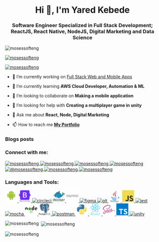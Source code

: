 <h1 align="center">Hi 👋, I'm Yared Kebede</h1>
<h3 align="center">Software Engineer Specialized in Full Stack Development; ReactJS, React Native, NodeJS, Digital Marketing and Data Science</h3>

<p align="left"> 
    <img src="https://komarev.com/ghpvc/?username=mosessofteng&label=Profile%20views&color=0e75b6&style=flat" alt="mosessofteng" /> 
</p>

<p align="left"> 
    <a href="https://github.com/ryo-ma/github-profile-trophy">
        <img src="https://github-profile-trophy.vercel.app/?username=mosessofteng" alt="mosessofteng" />
    </a> 
</p>

<p align="left"> 
    <a href="https://twitter.com/mosessofteng" target="blank">
        <img src="https://img.shields.io/twitter/follow/mosessofteng?logo=twitter&style=for-the-badge" alt="mosessofteng" />
    </a> 
</p>

-   🔭 I’m currently working on [Full Stack Web and Mobile Apps](https://github.com/msoften/webast-chrome-extension/tree/f8844de7e27dd844f6cf10bc58dfc683e40e9d28)

-   🌱 I’m currently learning **AWS Cloud Developer, Automation & ML**

-   👯 I’m looking to collaborate on **Making a mobile application**

-   🤝 I’m looking for help with **Creating a multiplayer game in unity**

-   💬 Ask me about **React, Node, Digital Marketing**

-   📫 How to reach me **[My Portfolio](https://yared21.netlify.app)**

### Blogs posts

<!-- BLOG-POST-LIST:START -->
<!-- BLOG-POST-LIST:END -->

<h3 align="left">Connect with me:</h3>
<p align="left">
    <a href="https://twitter.com/mosessofteng" target="blank">
        <img align="center" src="https://raw.githubusercontent.com/rahuldkjain/github-profile-readme-generator/master/src/images/icons/Social/twitter.svg" alt="mosessofteng" height="30" width="40" />
    </a>
    <a href="https://linkedin.com/in/mosessofteng" target="blank">
        <img align="center" src="https://raw.githubusercontent.com/rahuldkjain/github-profile-readme-generator/master/src/images/icons/Social/linked-in-alt.svg" alt="mosessofteng" height="30" width="40" />
    </a>
    <a href="https://stackoverflow.com/users/mosessofteng" target="blank">
        <img align="center" src="https://raw.githubusercontent.com/rahuldkjain/github-profile-readme-generator/master/src/images/icons/Social/stack-overflow.svg" alt="mosessofteng" height="30" width="40" />
    </a>
    <a href="https://fb.com/mosessofteng" target="blank">
        <img align="center" src="https://raw.githubusercontent.com/rahuldkjain/github-profile-readme-generator/master/src/images/icons/Social/facebook.svg" alt="mosessofteng" height="30" width="40" />
    </a>
    <a href="https://medium.com/@mosessofteng" target="blank">
        <img align="center" src="https://raw.githubusercontent.com/rahuldkjain/github-profile-readme-generator/master/src/images/icons/Social/medium.svg" alt="@mosessofteng" height="30" width="40" />
    </a>
    <a href="https://www.hackerrank.com/mosessofteng" target="blank">
        <img align="center" src="https://raw.githubusercontent.com/rahuldkjain/github-profile-readme-generator/master/src/images/icons/Social/hackerrank.svg" alt="mosessofteng" height="30" width="40" />
    </a>
    <a href="https://www.leetcode.com/mosessofteng" target="blank">
        <img align="center" src="https://raw.githubusercontent.com/rahuldkjain/github-profile-readme-generator/master/src/images/icons/Social/leet-code.svg" alt="mosessofteng" height="30" width="40" />
    </a>
</p>

<h3 align="left">Languages and Tools:</h3>
<p align="left"> 
    <a href="https://developer.android.com" target="_blank" rel="noreferrer"> 
        <img src="https://raw.githubusercontent.com/devicons/devicon/master/icons/android/android-original-wordmark.svg" alt="android" width="40" height="40"/> 
    </a> 
    <a href="https://getbootstrap.com" target="_blank" rel="noreferrer"> 
        <img src="https://raw.githubusercontent.com/devicons/devicon/master/icons/bootstrap/bootstrap-plain-wordmark.svg" alt="bootstrap" width="40" height="40"/> 
    </a> 
    <a href="https://circleci.com" target="_blank" rel="noreferrer">
        <img src="https://www.vectorlogo.zone/logos/circleci/circleci-icon.svg" alt="circleci" width="40" height="40"/> 
    </a> 
    <a href="https://www.docker.com/" target="_blank" rel="noreferrer">
        <img src="https://raw.githubusercontent.com/devicons/devicon/master/icons/docker/docker-original-wordmark.svg" alt="docker" width="40" height="40"/>
    </a>
    <a href="https://expressjs.com" target="_blank" rel="noreferrer">
        <img src="https://raw.githubusercontent.com/devicons/devicon/master/icons/express/express-original-wordmark.svg" alt="express" width="40" height="40"/> 
    </a>
    <a href="https://www.figma.com/" target="_blank" rel="noreferrer">
        <img src="https://www.vectorlogo.zone/logos/figma/figma-icon.svg" alt="figma" width="40" height="40"/> 
    </a>
    <a href="https://git-scm.com/" target="_blank" rel="noreferrer">
        <img src="https://www.vectorlogo.zone/logos/git-scm/git-scm-icon.svg" alt="git" width="40" height="40"/> 
    </a>
    <a href="https://www.java.com" target="_blank" rel="noreferrer">
        <img src="https://raw.githubusercontent.com/devicons/devicon/master/icons/java/java-original.svg" alt="java" width="40" height="40"/> 
    </a>
    <a href="https://developer.mozilla.org/en-US/docs/Web/JavaScript" target="_blank" rel="noreferrer">
        <img src="https://raw.githubusercontent.com/devicons/devicon/master/icons/javascript/javascript-original.svg" alt="javascript" width="40" height="40"/> 
    </a>
    <a href="https://jestjs.io" target="_blank" rel="noreferrer">
        <img src="https://www.vectorlogo.zone/logos/jestjsio/jestjsio-icon.svg" alt="jest" width="40" height="40"/> 
    </a>
    <a href="https://mochajs.org" target="_blank" rel="noreferrer">
        <img src="https://www.vectorlogo.zone/logos/mochajs/mochajs-icon.svg" alt="mocha" width="40" height="40"/> 
    </a>
    <a href="https://nodejs.org" target="_blank" rel="noreferrer">
        <img src="https://raw.githubusercontent.com/devicons/devicon/master/icons/nodejs/nodejs-original-wordmark.svg" alt="nodejs" width="40" height="40"/> 
    </a>
    <a href="https://www.postgresql.org" target="_blank" rel="noreferrer">
        <img src="https://raw.githubusercontent.com/devicons/devicon/master/icons/postgresql/postgresql-original-wordmark.svg" alt="postgresql" width="40" height="40"/> 
    </a>
    <a href="https://postman.com" target="_blank" rel="noreferrer">
        <img src="https://www.vectorlogo.zone/logos/getpostman/getpostman-icon.svg" alt="postman" width="40" height="40"/> 
    </a>
    <a href="https://www.python.org" target="_blank" rel="noreferrer">
        <img src="https://raw.githubusercontent.com/devicons/devicon/master/icons/python/python-original.svg" alt="python" width="40" height="40"/> 
    </a>
    <a href="https://reactjs.org/" target="_blank" rel="noreferrer">
        <img src="https://raw.githubusercontent.com/devicons/devicon/master/icons/react/react-original-wordmark.svg" alt="react" width="40" height="40"/> 
    </a>
    <a href="https://sass-lang.com" target="_blank" rel="noreferrer">
        <img src="https://raw.githubusercontent.com/devicons/devicon/master/icons/sass/sass-original.svg" alt="sass" width="40" height="40"/> 
    </a>
    <a href="https://www.typescriptlang.org/" target="_blank" rel="noreferrer">
        <img src="https://raw.githubusercontent.com/devicons/devicon/master/icons/typescript/typescript-original.svg" alt="typescript" width="40" height="40"/> 
    </a>
    <a href="https://unity.com/" target="_blank" rel="noreferrer">
        <img src="https://www.vectorlogo.zone/logos/unity3d/unity3d-icon.svg" alt="unity" width="40" height="40"/> 
    </a>
</p>

<p>
    <img align="left" src="https://github-readme-stats.vercel.app/api/top-langs?username=mosessofteng&show_icons=true&locale=en&layout=compact" alt="mosessofteng" />
</p>

<p>&nbsp;
    <img align="center" src="https://github-readme-stats.vercel.app/api?username=mosessofteng&show_icons=true&locale=en" alt="mosessofteng" />
</p>

<p>
    <img align="center" src="https://github-readme-streak-stats.herokuapp.com/?user=mosessofteng&" alt="mosessofteng" />
</p>
